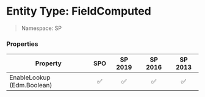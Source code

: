 # Entity Type: FieldComputed

> Namespace: SP

### Properties

Property | SPO | SP 2019 | SP 2016 | SP 2013
----------|:---:|:-------:|:-------:|:-------:
EnableLookup (Edm.Boolean) | ✅ | ✅ | ✅ | ✅